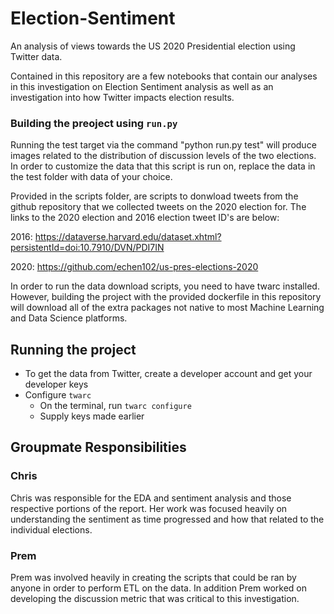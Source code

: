 # Election-Sentiment
An analysis of views towards the US 2020 Presidential election using Twitter data.

Contained in this repository are a few notebooks that contain our analyses in this investigation on Election Sentiment analysis as well as an investigation into how Twitter impacts election results.

### Building the preoject using `run.py`

Running the test target via the command "python run.py test" will produce images related to the distribution of discussion levels of the two elections. In order to customize the data that this script is run on, replace the data in the test folder with data of your choice.

Provided in the scripts folder, are scripts to donwload tweets from the github repository that we collected tweets on the 2020 election for. The links to the 2020 election and 2016 election tweet ID's are below:

2016:
https://dataverse.harvard.edu/dataset.xhtml?persistentId=doi:10.7910/DVN/PDI7IN

2020:
https://github.com/echen102/us-pres-elections-2020

In order to run the data download scripts, you need to have twarc installed. However, building the project with the provided dockerfile in this repository will download all of the extra packages not native to most Machine Learning and Data Science platforms.


## Running the project
* To get the data from Twitter, create a developer account and get your developer keys
* Configure `twarc`
  - On the terminal, run `twarc configure`
  - Supply keys made earlier


## Groupmate Responsibilities

### Chris

Chris was responsible for the EDA and sentiment analysis and those respective portions of the report. Her work was focused heavily on understanding the sentiment as time progressed and how that related to the individual elections. 

### Prem

Prem was involved heavily in creating the scripts that could be ran by anyone in order to perform ETL on the data. In addition Prem worked on developing the discussion metric that was critical to this investigation.
